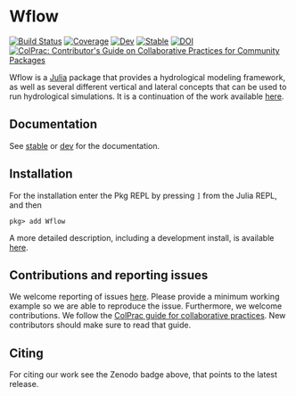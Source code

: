 # Wflow

[![Build Status](https://github.com/Deltares/Wflow.jl/workflows/CI/badge.svg)](https://github.com/Deltares/Wflow.jl/actions)
[![Coverage](https://codecov.io/gh/Deltares/Wflow.jl/branch/master/graph/badge.svg)](https://codecov.io/gh/Deltares/Wflow.jl)
[![Dev](https://img.shields.io/badge/docs-dev-blue.svg)](https://deltares.github.io/Wflow.jl/dev)
[![Stable](https://img.shields.io/badge/docs-stable-blue.svg)](https://deltares.github.io/Wflow.jl/stable)
[![DOI](https://zenodo.org/badge/246787232.svg)](https://zenodo.org/badge/latestdoi/246787232)
[![ColPrac: Contributor's Guide on Collaborative Practices for Community Packages](https://img.shields.io/badge/ColPrac-Contributor's%20Guide-blueviolet)](https://github.com/SciML/ColPrac)

Wflow is a [Julia](https://julialang.org/) package that provides a hydrological modeling
framework, as well as several different vertical and lateral concepts that can be used to
run hydrological simulations. It is a continuation of the work available
[here](https://github.com/openstreams/wflow).

## Documentation
See [stable](https://deltares.github.io/Wflow.jl/stable) or
[dev](https://deltares.github.io/Wflow.jl/dev) for the documentation.

## Installation
For the installation enter the Pkg REPL by pressing `]` from the Julia REPL, and then
```julia-repl
pkg> add Wflow
```
A more detailed description, including a development install, is available
[here](https://deltares.github.io/Wflow.jl/dev/quick-start).

## Contributions and reporting issues
We welcome reporting of issues [here](https://github.com/Deltares/Wflow.jl/issues). Please
provide a minimum working example so we are able to reproduce the issue. Furthermore, we
welcome contributions. We follow the [ColPrac guide for collaborative
practices](https://github.com/SciML/ColPrac). New contributors should make sure to read that
guide.

## Citing
For citing our work see the Zenodo badge above, that points to the latest release.
